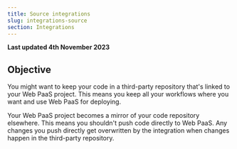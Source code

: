 ```yaml
---
title: Source integrations
slug: integrations-source
section: Integrations
---
```


**Last updated 4th November 2023**



## Objective  

You might want to keep your code in a third-party repository that's linked to your Web PaaS project.
This means you keep all your workflows where you want and use Web PaaS for deploying.

Your Web PaaS project becomes a mirror of your code repository elsewhere.
This means you shouldn't push code directly to Web PaaS.
Any changes you push directly get overwritten by the integration when changes happen in the third-party repository.
